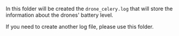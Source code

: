 In this folder will be created the `drone_celery.log` that will store the information about the drones' battery level.

If you need to create another log file, please use this folder.
